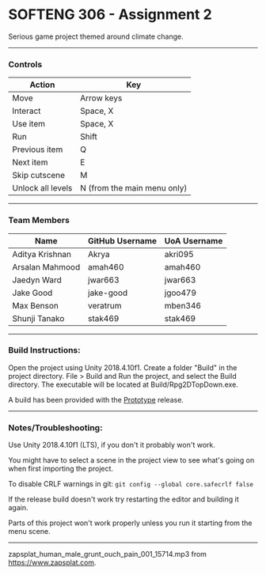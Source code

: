 # SOFTENG 306 - Assignment 2

Serious game project themed around climate change.

---

### Controls

| Action | Key |
| ---- | ---- |
| Move | Arrow keys |
| Interact | Space, X |
| Use item | Space, X |
| Run | Shift |
| Previous item | Q |
| Next item | E |
| Skip cutscene | M |
| Unlock all levels | N (from the main menu only) |

---

### Team Members

| Name | GitHub Username  | UoA Username |
| ---- | ---------------- | ------------ |
| Aditya Krishnan | Akrya | akri095 |
| Arsalan Mahmood | amah460 | amah460 |
| Jaedyn Ward | jwar663 | jwar663 |
| Jake Good | jake-good | jgoo479 |
| Max Benson | veratrum | mben346 |
| Shunji Tanako | stak469 | stak469 |

---

### Build Instructions:

Open the project using Unity 2018.4.10f1. Create a folder "Build" in the project directory. File > Build and Run the project, and select the Build directory. The executable will be located at Build/Rpg2DTopDown.exe.

A build has been provided with the [Prototype](https://github.com/veratrum/softeng306-a2/releases/tag/v0.1-prototype) release.

---

### Notes/Troubleshooting:

Use Unity 2018.4.10f1 (LTS), if you don't it probably won't work.

You might have to select a scene in the project view to see what's going on when first importing the project.

To disable CRLF warnings in git: `git config --global core.safecrlf false`

If the release build doesn't work try restarting the editor and building it again.

Parts of this project won't work properly unless you run it starting from the menu scene.

---

zapsplat_human_male_grunt_ouch_pain_001_15714.mp3 from https://www.zapsplat.com.
